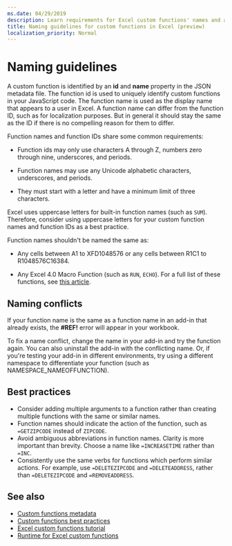 ```yaml
---
ms.date: 04/29/2019
description: Learn requirements for Excel custom functions' names and avoid common naming pitfalls.
title: Naming guidelines for custom functions in Excel (preview)
localization_priority: Normal
---
```

# Naming guidelines

A custom function is identified by an **id** and **name** property in the JSON metadata file. The function id is used to uniquely identify custom functions in your JavaScript code. The function name is used as the display name that appears to a user in Excel. A function name can differ from the function ID, such as for localization purposes. But in general it should stay the same as the ID if there is no compelling reason for them to differ.

Function names and function IDs share some common requirements:

- Function ids may only use characters A through Z, numbers zero through nine, underscores, and periods.

- Function names may use any Unicode alphabetic characters, underscores, and periods.

- They must start with a letter and have a minimum limit of three characters.

Excel uses uppercase letters for built-in function names (such as `SUM`). Therefore, consider using uppercase letters for your custom function names and function IDs as a best practice.

Function names shouldn't be named the same as:

- Any cells between A1 to XFD1048576 or any cells between R1C1 to R1048576C16384.

- Any Excel 4.0 Macro Function (such as `RUN`, `ECHO`).  For a full list of these functions, see [this article](https://www.microsoft.com/en-us/download/details.aspx?id=1465).

## Naming conflicts

If your function name is the same as a function name in an add-in that already exists, the **#REF!** error will appear in your workbook.

To fix a name conflict, change the name in your add-in and try the function again. You can also uninstall the add-in with the conflicting name. Or, if you're testing your add-in in different environments, try using a different namespace to differentiate your function (such as NAMESPACE_NAMEOFFUNCTION).

## Best practices

- Consider adding multiple arguments to a function rather than creating multiple functions with the same or similar names.
- Function names should indicate the action of the function, such as `=GETZIPCODE` instead of `ZIPCODE`.
- Avoid ambiguous abbreviations in function names. Clarity is more important than brevity. Choose a name like `=INCREASETIME` rather than `=INC`.
- Consistently use the same verbs for functions which perform similar actions. For example, use `=DELETEZIPCODE` and `=DELETEADDRESS`, rather than `=DELETEZIPCODE` and `=REMOVEADDRESS`.

## See also

* [Custom functions metadata](custom-functions-json.md)
* [Custom functions best practices](custom-functions-best-practices.md)
* [Excel custom functions tutorial](../tutorials/excel-tutorial-create-custom-functions.md)
* [Runtime for Excel custom functions](custom-functions-runtime.md)
